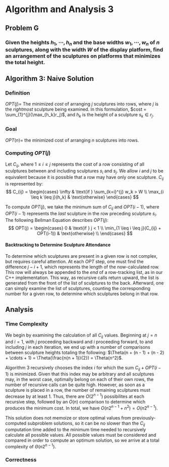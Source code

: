 # Algorithm and Analysis 3

## Problem G
### Given the heights $h_1, \cdots, h_n$ and the base widths $w_1, \cdots, w_n$ of $n$ sculptures, along with the width $W$ of the display platform, find an arrangement of the sculptures on platforms that minimizes the total height. 

## Algorithm 3: Naive Solution
### Definition
$OPT(j) =$ The minimized $cost$ of arranging $j$ sculptures into rows, where $j$ is the *rightmost* sculpture being examined. In this formulation, $cost = \sum_{1}^{j}(\max_{h_k}r_j)$, and $h_k$ is the height of a sculpture $s_k \in r_j$. 

### Goal
$OPT(n) =$ the minimized cost of arranging $n$ sculptures into rows.

### Computing $OPT(j)$
Let $C_{ij}$, where $1 \leq i \leq j$ represents the cost of a row consisting of all sculptures between and including sculptures $s_i$ and $s_j$. We allow $i$ and $j$ to be equivalent because it is possible that a row may have only one sculpture. $C_{ij}$ is represented by:
$$
C_{ij} = 
\begin{cases}
    \infty & \text{if } \sum_{k=i}^{j} w_k > W \\
    \max_{i \leq k \leq j}(h_k) & \text{otherwise}
\end{cases}
$$

To compute $OPT(j)$, we take the minimum sum of $C_{ij}$ and $OPT(i-1)$, where $OPT(i-1)$ represents the *last* sculpture in the row preceding sculpture $s_i$. The following Bellman Equation describes $OPT(j)$:
$$
OPT(j) = 
\begin{cases}
    0 & \text{if } j < 1 \\
    \min_{1 \leq i \leq j}(C_{ij} + OPT(i-1)) & \text{otherwise} \\
\end{cases}
$$

#### Backtracking to Determine Sculpture Attendance
To determine which sculptures are present in a given row is not complex, but requires careful attention. At each $OPT$ step, one must find the difference $j - i + 1$, which represents the length of the now-calculated row. This row will always be appended to the *end* of a row-tracking list, as in our C++ implementation. This way, as recursive calls return upward, the list is generated from the front of the list of sculptures to the back. Afterward, one can simply examine the list of sculptures, counting the corresponding number for a given row, to determine which sculptures belong in that row. 

## Analysis
### Time Complexity
We begin by examining the calculation of all $C_{ij}$ values. Beginning at $j = n$ and $i = 1$, with $j$ proceeding backward and $i$ proceeding forward, to and including $j$ in each iteration, we end up with a number of comparisons between sculpture heights totaling the following: $\Theta(n + (n - 1) + (n - 2) + \cdots + 1) = \Theta(\frac{n(n + 1)}{2}) = \Theta(n^2)$. 

Algorithm 3 recursively chooses the index $i$ for which the sum $C_{ij} + OPT(i - 1)$ is minimized. Given that this index may be arbitrary and all sculptures may, in the worst case, optimally belong on each of their own rows, the number of recursive calls can be quite high. However, as soon as a sculpture is placed in a row, the number of remaining sculptures must decrease by at least $1$. Thus, there are $O(2^{n - 1})$ possibilites at each recursive step, followed by an $O(n)$ comparison to determine which produces the minimum cost. In total, we have $O(n2^{n - 1} + n^2) = O(n2^{n - 1})$.

This solution does not memoize or store optimal values from previously-computed subproblem solutions, so it can be no slower than the $C_{ij}$ computation time added to the minimum time needed to recursively calculate all possible values. All possible values must be considered and compared in order to compute an optimum solution, so we arrive at a total complexity of $\Theta(n2^{n-1})$.

### Correctness
<!-- Write Correctness Analysis Here!!!!-->